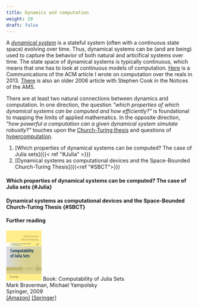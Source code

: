 ```yaml
---
title: Dynamics and computation
weight: 20
draft: false
---
```


A *[dynamical system](https://en.wikipedia.org/wiki/Dynamical_system)* is a stateful system (often with a continuous state space) evolving over time. Thus, dynamical systems can be (and are being) used to capture the behavior of both natural and articifical systems over time. 
The state space of dynamical systems is typically continuous, which means that one has to look at continuous models of computation. [Here](https://cacm.acm.org/magazines/2013/9/167157-computing-with-real-numbers-from-archimedes-to-turing-and-beyond/fulltext) is a Communications of the ACM article I wrote on computation over the reals in 2013. [There](https://www.ams.org/notices/200603/fea-cook.pdf) is also an older 2006 article with Stephen Cook in the Notices of the AMS. 

There are at least two natural connections between dynamics and computation. In one direction, the question *"which properties of which dynamical systems can be computed and how efficiently?"* is foundational to mapping the limits of applied mathematics. In the opposite direction, *"how powerful a computation can a given dynamical system simulate robustly?"* touches upon the [Church-Turing thesis](https://en.wikipedia.org/wiki/Church%E2%80%93Turing_thesis) and questions of [hypercomputation](https://en.wikipedia.org/wiki/Hypercomputation). 

1. [Which properties of dynamical systems can be computed? The case of Julia sets]({{< ref "#Julia" >}})
2. [Dynamical systems as computational devices and the Space-Bounded Church-Turing Thesis]({{<ref "#SBCT">}})

#### Which properties of dynamical systems can be computed? The case of Julia sets {#Julia}

#### Dynamical systems as computational devices and the Space-Bounded Church-Turing Thesis {#SBCT}



#### Further reading 

![Book Cover for "Computability of Julia Sets"](/media/BookCover.jpg#float-right)
Book: Computability of Julia Sets  
Mark Braverman, Michael Yampolsky  
Springer, 2009  
[\[Amazon\]](https://www.amazon.com/dp/3540685464) [\[Springer\]](https://www.springer.com/mathematics/computational+science+%26+engineering/book/978-3-540-68546-3)
